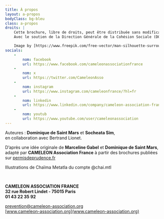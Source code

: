 ```yaml
---
title: À propos
layout: a-propos
bodyClass: bg-bleu
class: a-propos
droits: |
    Cette brochure, libre de droits, peut être distribuée sans modification et sans but commercial. © CAMELEON Association  
    Avec le soutien de la Direction Générale de la Cohésion Sociale (DGCS)

    Image by [https://www.freepik.com/free-vector/man-silhouette-surrounded-by-web-icons_719671.htm#page=2&query=phone%20media%20icon&position=9&from_view=search&track=ais](https://www.freepik.com/free-vector/man-silhouette-surrounded-by-web-icons_719671.htm#page=2&query=phone%20media%20icon&position=9&from_view=search&track=ais)
socials:
    -
        nom: facebook
        url: https://www.facebook.com/cameleonassociationfrance
    -
        nom: x
        url: https://twitter.com/CameleonAsso
    -
        nom: instagram
        url: https://www.instagram.com/cameleonfrance/?hl=fr
    -
        nom: linkedin
        url: https://www.linkedin.com/company/cameleon-association-france
    -
        nom: youtub
        url: https://www.youtube.com/user/cameleonassociation
---
```

Auteures : **Dominique de Saint Mars** et **Socheata Sim**,  
en collaboration avec Bertrand Lionet.

D’après une idée originale de **Marceline Gabel** et **Dominique de Saint Mars**, adapté par **CAMELEON Association France** à partir des brochures publiées sur [permisdeprudence.fr](https://permisdeprudence.fr)

Illustrations de Chaïma Metatla du compte @chai.mtl

 

**CAMELEON ASSOCIATION FRANCE  
32 rue Robert Lindet - 75015 Paris  
01 43 22 35 92**

prevention@cameleon-association.org  
[www.cameleon-association.org](www.cameleon-association.org)
